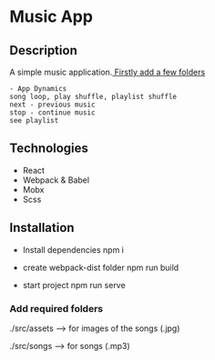 # Music App

## Description
A simple music application.[ Firstly add a few folders ](#add-required-folders)
```
- App Dynamics
song loop, play shuffle, playlist shuffle 
next - previous music
stop - continue music
see playlist  
```

## Technologies
- React
- Webpack & Babel
- Mobx
- Scss


## Installation
* Install dependencies
npm i

* create webpack-dist folder
npm run build 

* start project 
npm run serve 

### Add required folders 

./src/assets --> for images of the songs (.jpg)

./src/songs --> for songs (.mp3)

